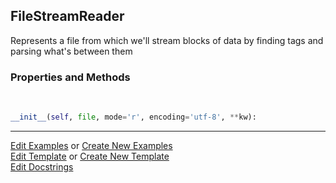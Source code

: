 ## <a id="McUtils.Parsers.FileStreamer.FileStreamReader">FileStreamReader</a>
Represents a file from which we'll stream blocks of data by finding tags and parsing what's between them

### Properties and Methods
<a id="McUtils.Parsers.FileStreamer.FileStreamReader.__init__" class="docs-object-method">&nbsp;</a>
```python
__init__(self, file, mode='r', encoding='utf-8', **kw): 
```





___

[Edit Examples](https://github.com/McCoyGroup/McUtils/edit/edit/ci/examples/ci/docs/McUtils/Parsers/FileStreamer/FileStreamReader.md) or 
[Create New Examples](https://github.com/McCoyGroup/McUtils/new/edit/?filename=ci/examples/ci/docs/McUtils/Parsers/FileStreamer/FileStreamReader.md) <br/>
[Edit Template](https://github.com/McCoyGroup/McUtils/edit/edit/ci/docs/ci/docs/McUtils/Parsers/FileStreamer/FileStreamReader.md) or 
[Create New Template](https://github.com/McCoyGroup/McUtils/new/edit/?filename=ci/docs/templates/ci/docs/McUtils/Parsers/FileStreamer/FileStreamReader.md) <br/>
[Edit Docstrings](https://github.com/McCoyGroup/McUtils/edit/edit/McUtils/Parsers/FileStreamer.py?message=Update%20Docs)